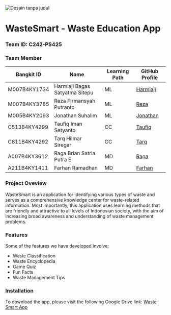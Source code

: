 ![Desain tanpa judul](https://github.com/user-attachments/assets/aa053229-6d5f-494f-a641-205fac36211c)

# WasteSmart - Waste Education App

### Team ID: C242-PS425

### Team Member

|  Bangkit ID  |               Name              | Learning Path | GitHub Profile                                  |
| ------------ | ------------------------------- | ------------- | ----------------------------------------------- |
| M007B4KY1734 | Harmiaji Bagas Satyatma Sitepu  |       ML      | [Harmiaji](https://github.com/BagasSitepu)      |
| M007B4KY3785 | Reza Firmansyah Putranto        |       ML      | [Reza](https://github.com/Rezaafp)              |
| M005B4KY2093 | Jonathan Suhalim                |       ML      | [Jonathan](https://github.com/EgSalt)           |
| C513B4KY4299 | Taufiq Iman Setyanto            |       CC      | [Taufiq](https://github.com/TaufiqImanSetyanto) |
| C811B4KY4292 | Tarq Hilmar Siregar             |       CC      | [Tarq](https://github.com/tarqhilmarsiregar)    |
| A007B4KY3612 | Raga Brian Satria Putra E       |       MD      | [Raga](https://github.com/RemUuuuu)             |
| A211B4KY1411 | Farhan Ramadhan                 |       MD      | [Farhan](https://github.com/xfrxzy)             |

### Project Oveview

WasteSmart is an application for identifying various types of waste and serves as a comprehensive knowledge center for waste-related information. Most importantly, this application uses learning methods that are friendly and attractive to all levels of Indonesian society, with the aim of increasing broad awareness and understanding of waste management problems.

### Features
Some of the features we have developed involve:
- Waste Classification
- Waste Encyclopedia
- Game Quiz
- Fun Facts
- Waste Management Tips

### Installation 
To download the app, please visit the following Google Drive link:
[Waste Smart App](https://drive.google.com/file/d/1mz7ewmWZ77ETdptuJEEQLtFFECpBYyJK/view?usp=drivesdk)
